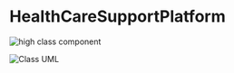 # HealthCareSupportPlatform

![high class component](https://user-images.githubusercontent.com/114235521/233880357-eedf09bc-b61b-4731-8095-c92cddf81d4f.png)


![Class UML](https://user-images.githubusercontent.com/114235521/233881463-787a9bc7-e151-4ec8-b04d-8704ac0f31e6.png)
